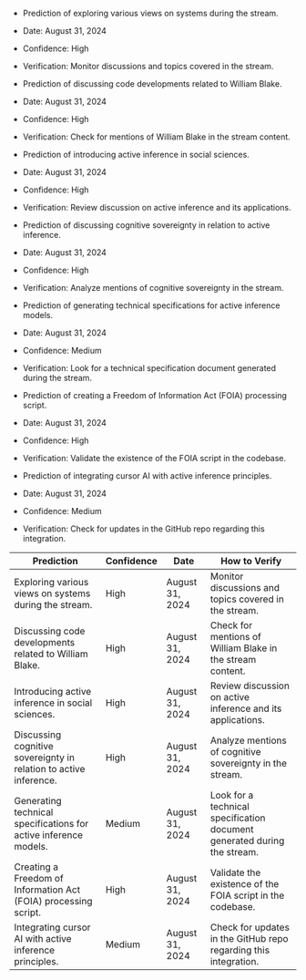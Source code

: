 - Prediction of exploring various views on systems during the stream.
- Date: August 31, 2024
- Confidence: High
- Verification: Monitor discussions and topics covered in the stream.

- Prediction of discussing code developments related to William Blake.
- Date: August 31, 2024
- Confidence: High
- Verification: Check for mentions of William Blake in the stream content.

- Prediction of introducing active inference in social sciences.
- Date: August 31, 2024
- Confidence: High
- Verification: Review discussion on active inference and its applications.

- Prediction of discussing cognitive sovereignty in relation to active inference.
- Date: August 31, 2024
- Confidence: High
- Verification: Analyze mentions of cognitive sovereignty in the stream.

- Prediction of generating technical specifications for active inference models.
- Date: August 31, 2024
- Confidence: Medium
- Verification: Look for a technical specification document generated during the stream.

- Prediction of creating a Freedom of Information Act (FOIA) processing script.
- Date: August 31, 2024
- Confidence: High
- Verification: Validate the existence of the FOIA script in the codebase.

- Prediction of integrating cursor AI with active inference principles.
- Date: August 31, 2024
- Confidence: Medium
- Verification: Check for updates in the GitHub repo regarding this integration.

| Prediction                                                                 | Confidence | Date              | How to Verify                                                   |
|---------------------------------------------------------------------------|------------|-------------------|----------------------------------------------------------------|
| Exploring various views on systems during the stream.                    | High       | August 31, 2024   | Monitor discussions and topics covered in the stream.          |
| Discussing code developments related to William Blake.                   | High       | August 31, 2024   | Check for mentions of William Blake in the stream content.     |
| Introducing active inference in social sciences.                          | High       | August 31, 2024   | Review discussion on active inference and its applications.     |
| Discussing cognitive sovereignty in relation to active inference.         | High       | August 31, 2024   | Analyze mentions of cognitive sovereignty in the stream.       |
| Generating technical specifications for active inference models.          | Medium     | August 31, 2024   | Look for a technical specification document generated during the stream. |
| Creating a Freedom of Information Act (FOIA) processing script.          | High       | August 31, 2024   | Validate the existence of the FOIA script in the codebase.    |
| Integrating cursor AI with active inference principles.                   | Medium     | August 31, 2024   | Check for updates in the GitHub repo regarding this integration. |

